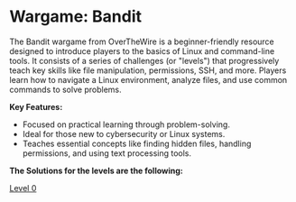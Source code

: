 # Wargame: Bandit

The Bandit wargame from OverTheWire is a beginner-friendly resource designed to introduce players to the basics of Linux and command-line tools. It consists of a series of challenges (or "levels") that progressively teach key skills like file manipulation, permissions, SSH, and more. Players learn how to navigate a Linux environment, analyze files, and use common commands to solve problems.

**Key Features:**

- Focused on practical learning through problem-solving.
- Ideal for those new to cybersecurity or Linux systems.
- Teaches essential concepts like finding hidden files, handling permissions, and using text processing tools.

**The Solutions for the levels are the following:**

[Level 0](https://github.com/Cristian5tarellas/Wargames/blob/Bandit/Bandit/Level_0.md)
